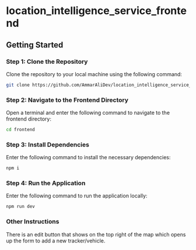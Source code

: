 # location_intelligence_service_frontend

## Getting Started

### Step 1: Clone the Repository

Clone the repository to your local machine using the following command:

```sh
git clone https://github.com/AmmarAliDev/location_intelligence_service_frontend.git
```

### Step 2: Navigate to the Frontend Directory

Open a terminal and enter the following command to navigate to the frontend directory:

```sh
cd frontend
```

### Step 3: Install Dependencies

Enter the following command to install the necessary dependencies:

```sh
npm i
```

### Step 4: Run the Application

Enter the following command to run the application locally:

```sh
npm run dev
```

### Other Instructions

There is an edit button that shows on the top right of the map which opens up the form to add a new tracker/vehicle.
